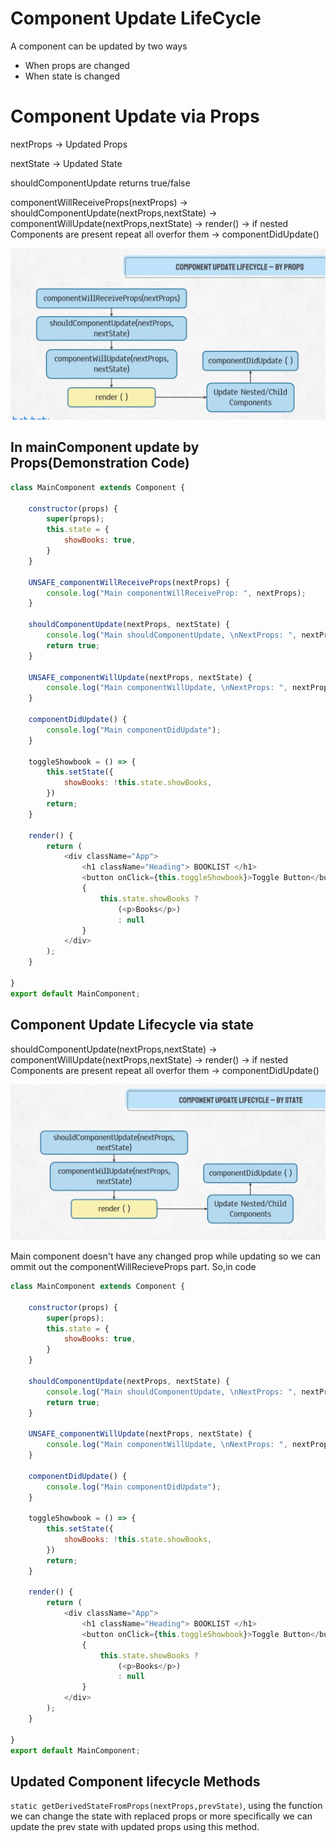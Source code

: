 # Component Update LifeCycle
A component can be updated by two ways
- When props are changed
- When state is changed

# Component Update via Props
nextProps -> Updated Props

nextState -> Updated State

shouldComponentUpdate returns true/false

componentWillReceiveProps(nextProps) -> shouldComponentUpdate(nextProps,nextState) -> componentWillUpdate(nextProps,nextState) -> render() -> if nested Components are present repeat all overfor them -> componentDidUpdate()

![component update lifecyle functions](src/img/compnent-update-function-cycle.png)

## In mainComponent update by Props(Demonstration Code)
```js
class MainComponent extends Component {

    constructor(props) {
        super(props);
        this.state = {
            showBooks: true,
        }
    }

    UNSAFE_componentWillReceiveProps(nextProps) {
        console.log("Main componentWillReceiveProp: ", nextProps);
    }

    shouldComponentUpdate(nextProps, nextState) {
        console.log("Main shouldComponentUpdate, \nNextProps: ", nextProps, "\nNextState: ", nextState);
        return true;
    }

    UNSAFE_componentWillUpdate(nextProps, nextState) {
        console.log("Main componentWillUpdate, \nNextProps: ", nextProps, "\nNextState: ", nextState);
    }

    componentDidUpdate() {
        console.log("Main componentDidUpdate");
    }

    toggleShowbook = () => {
        this.setState({
            showBooks: !this.state.showBooks,
        })
        return;
    }

    render() {
        return (
            <div className="App">
                <h1 className="Heading"> BOOKLIST </h1>
                <button onClick={this.toggleShowbook}>Toggle Button</button><br />
                {
                    this.state.showBooks ?
                        (<p>Books</p>)
                        : null
                }
            </div>
        );
    }

}
export default MainComponent;
```
## Component Update Lifecycle via state

shouldComponentUpdate(nextProps,nextState) -> componentWillUpdate(nextProps,nextState) -> render() -> if nested Components are present repeat all overfor them -> componentDidUpdate()

![component update by state](src/img/compUpdateByState.png)

Main component doesn't have any changed prop while updating so we can ommit out the componentWillRecieveProps part. So,in code
```js
class MainComponent extends Component {

    constructor(props) {
        super(props);
        this.state = {
            showBooks: true,
        }
    }

    shouldComponentUpdate(nextProps, nextState) {
        console.log("Main shouldComponentUpdate, \nNextProps: ", nextProps, "\nNextState: ", nextState);
        return true;
    }

    UNSAFE_componentWillUpdate(nextProps, nextState) {
        console.log("Main componentWillUpdate, \nNextProps: ", nextProps, "\nNextState: ", nextState);
    }

    componentDidUpdate() {
        console.log("Main componentDidUpdate");
    }

    toggleShowbook = () => {
        this.setState({
            showBooks: !this.state.showBooks,
        })
        return;
    }

    render() {
        return (
            <div className="App">
                <h1 className="Heading"> BOOKLIST </h1>
                <button onClick={this.toggleShowbook}>Toggle Button</button><br />
                {
                    this.state.showBooks ?
                        (<p>Books</p>)
                        : null
                }
            </div>
        );
    }

}
export default MainComponent;
```

## Updated Component lifecycle Methods

`static getDerivedStateFromProps(nextProps,prevState)`, using the function we can change the state with replaced props or more specifically we can update the prev state with updated props using this method.


